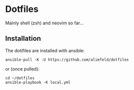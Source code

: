 # Dotfiles

Mainly shell (zsh) and neovim so far...

## Installation

The dotifiles are installed with ansible:

```shell
ansible-pull -K -U https://github.com/alimfeld/dotfiles
```

or (once pulled):

```shell
cd ~/dotfiles
ansible-playbook -K local.yml
```
